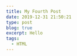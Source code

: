 ```yaml
---
title: My Fourth Post
date: 2019-12-31 21:50:21
type: post
blog: true
excerpt: Hello
tags:
  - HTML
---
```

